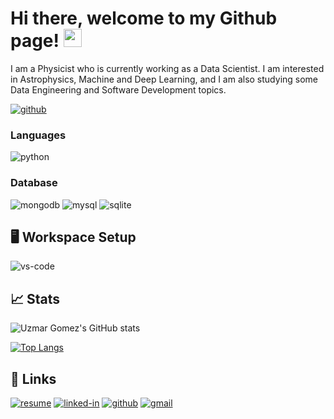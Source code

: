 # Hi there, welcome to my Github page! <img src="https://media.giphy.com/media/hvRJCLFzcasrR4ia7z/giphy.gif" width="29px">

I am a Physicist who is currently working as a Data Scientist. I am interested in Astrophysics, Machine and Deep Learning, and I am also studying some Data Engineering and Software Development topics.

[![github](https://img.shields.io/badge/GitHub-000000?style=for-the-badge&logo=GitHub&logoColor=white)](https://github.com/uzmargomez)

### Languages

![python](https://img.shields.io/badge/Python-3776AB?style=for-the-badge&logo=python&logoColor=white)

### Database

![mongodb](https://img.shields.io/badge/MongoDB-47A248?style=for-the-badge&logo=mongodb&logoColor=white)
![mysql](https://img.shields.io/badge/MySQL-00000F?style=for-the-badge&logo=mysql&logoColor=white)
![sqlite](https://img.shields.io/badge/SQLite-07405E?style=for-the-badge&logo=sqlite&logoColor=white)

## 🖥️ Workspace Setup

![vs-code](https://img.shields.io/badge/VS_Code-007ACC?style=for-the-badge&logo=Visual-Studio-Code&logoColor=white)

## 📈 Stats

![Uzmar Gomez's GitHub stats](https://github-readme-stats.vercel.app/api?username=uzmargomez&show_icons=true&theme=vue)

[![Top Langs](https://github-readme-stats.vercel.app/api/top-langs/?username=uzmargomez&hide=jupyternotebook)](https://github.com/anuraghazra/github-readme-stats)

## 🔗 Links

[![resume](https://img.shields.io/badge/Resume-4285F4?style=for-the-badge&logo=read-the-docs&logoColor=white)]()
[![linked-in](https://img.shields.io/badge/Linked_In-0077B5?style=for-the-badge&logo=LinkedIn&logoColor=white)](https://www.linkedin.com/in/uzmargomez/)
[![github](https://img.shields.io/badge/GitHub-000000?style=for-the-badge&logo=GitHub&logoColor=white)](https://github.com/uzmargomez)
[![gmail](https://img.shields.io/badge/Gmail-D14836?style=for-the-badge&logo=Gmail&logoColor=white)](mailto:uzmar.gomez@ciencias.unam.mx)
